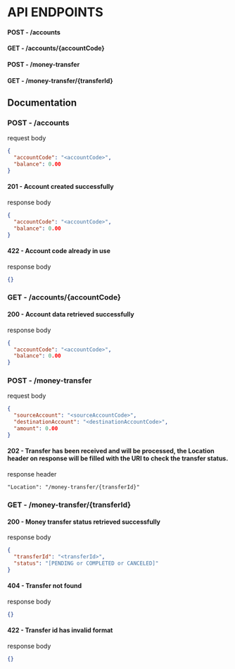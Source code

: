 # API ENDPOINTS

#### POST - /accounts
#### GET  - /accounts/{accountCode}
#### POST - /money-transfer
#### GET  - /money-transfer/{transferId}

## Documentation

### POST - /accounts
request body
```json
{
  "accountCode": "<accountCode>",
  "balance": 0.00
}
```

#### 201 - Account created successfully
response body
```json
{
  "accountCode": "<accountCode>",
  "balance": 0.00
}
```

#### 422 - Account code already in use
response body
```json
{}
```

### GET - /accounts/{accountCode}

#### 200 - Account data retrieved successfully
response body
```json
{
  "accountCode": "<accountCode>",
  "balance": 0.00
}
```
### POST - /money-transfer
request body
```json
{
  "sourceAccount": "<sourceAccountCode>",
  "destinationAccount": "<destinationAccountCode>",
  "amount": 0.00
}
```

#### 202 - Transfer has been received and will be processed, the Location header on response will be filled  with the URI to check the transfer status.
response header
```text
"Location": "/money-transfer/{transferId}"
```

### GET - /money-transfer/{transferId}

#### 200 - Money transfer status retrieved successfully
response body
```json
{
  "transferId": "<transferId>",
  "status": "[PENDING or COMPLETED or CANCELED]"
}
```

#### 404 - Transfer not found
response body
```json
{}
```

#### 422 - Transfer id has invalid format
response body
```json
{}
```





